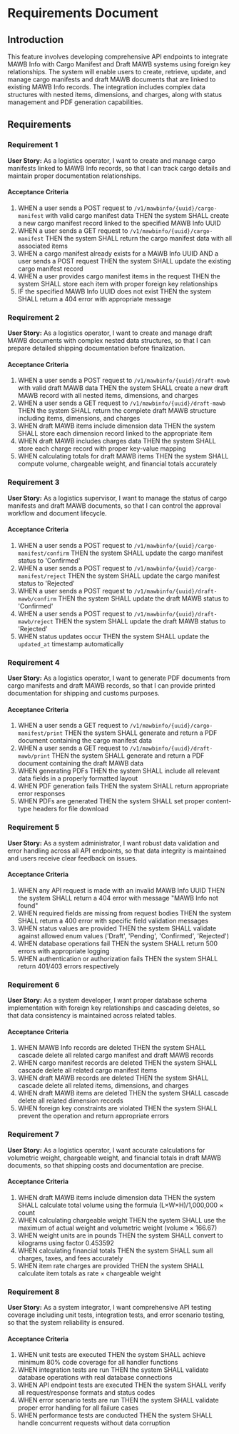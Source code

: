 # Requirements Document

## Introduction

This feature involves developing comprehensive API endpoints to integrate MAWB Info with Cargo Manifest and Draft MAWB systems using foreign key relationships. The system will enable users to create, retrieve, update, and manage cargo manifests and draft MAWB documents that are linked to existing MAWB Info records. The integration includes complex data structures with nested items, dimensions, and charges, along with status management and PDF generation capabilities.

## Requirements

### Requirement 1

**User Story:** As a logistics operator, I want to create and manage cargo manifests linked to MAWB Info records, so that I can track cargo details and maintain proper documentation relationships.

#### Acceptance Criteria

1. WHEN a user sends a POST request to `/v1/mawbinfo/{uuid}/cargo-manifest` with valid cargo manifest data THEN the system SHALL create a new cargo manifest record linked to the specified MAWB Info UUID
2. WHEN a user sends a GET request to `/v1/mawbinfo/{uuid}/cargo-manifest` THEN the system SHALL return the cargo manifest data with all associated items
3. WHEN a cargo manifest already exists for a MAWB Info UUID AND a user sends a POST request THEN the system SHALL update the existing cargo manifest record
4. WHEN a user provides cargo manifest items in the request THEN the system SHALL store each item with proper foreign key relationships
5. IF the specified MAWB Info UUID does not exist THEN the system SHALL return a 404 error with appropriate message

### Requirement 2

**User Story:** As a logistics operator, I want to create and manage draft MAWB documents with complex nested data structures, so that I can prepare detailed shipping documentation before finalization.

#### Acceptance Criteria

1. WHEN a user sends a POST request to `/v1/mawbinfo/{uuid}/draft-mawb` with valid draft MAWB data THEN the system SHALL create a new draft MAWB record with all nested items, dimensions, and charges
2. WHEN a user sends a GET request to `/v1/mawbinfo/{uuid}/draft-mawb` THEN the system SHALL return the complete draft MAWB structure including items, dimensions, and charges
3. WHEN draft MAWB items include dimension data THEN the system SHALL store each dimension record linked to the appropriate item
4. WHEN draft MAWB includes charges data THEN the system SHALL store each charge record with proper key-value mapping
5. WHEN calculating totals for draft MAWB items THEN the system SHALL compute volume, chargeable weight, and financial totals accurately

### Requirement 3

**User Story:** As a logistics supervisor, I want to manage the status of cargo manifests and draft MAWB documents, so that I can control the approval workflow and document lifecycle.

#### Acceptance Criteria

1. WHEN a user sends a POST request to `/v1/mawbinfo/{uuid}/cargo-manifest/confirm` THEN the system SHALL update the cargo manifest status to 'Confirmed'
2. WHEN a user sends a POST request to `/v1/mawbinfo/{uuid}/cargo-manifest/reject` THEN the system SHALL update the cargo manifest status to 'Rejected'
3. WHEN a user sends a POST request to `/v1/mawbinfo/{uuid}/draft-mawb/confirm` THEN the system SHALL update the draft MAWB status to 'Confirmed'
4. WHEN a user sends a POST request to `/v1/mawbinfo/{uuid}/draft-mawb/reject` THEN the system SHALL update the draft MAWB status to 'Rejected'
5. WHEN status updates occur THEN the system SHALL update the `updated_at` timestamp automatically

### Requirement 4

**User Story:** As a logistics operator, I want to generate PDF documents from cargo manifests and draft MAWB records, so that I can provide printed documentation for shipping and customs purposes.

#### Acceptance Criteria

1. WHEN a user sends a GET request to `/v1/mawbinfo/{uuid}/cargo-manifest/print` THEN the system SHALL generate and return a PDF document containing the cargo manifest data
2. WHEN a user sends a GET request to `/v1/mawbinfo/{uuid}/draft-mawb/print` THEN the system SHALL generate and return a PDF document containing the draft MAWB data
3. WHEN generating PDFs THEN the system SHALL include all relevant data fields in a properly formatted layout
4. WHEN PDF generation fails THEN the system SHALL return appropriate error responses
5. WHEN PDFs are generated THEN the system SHALL set proper content-type headers for file download

### Requirement 5

**User Story:** As a system administrator, I want robust data validation and error handling across all API endpoints, so that data integrity is maintained and users receive clear feedback on issues.

#### Acceptance Criteria

1. WHEN any API request is made with an invalid MAWB Info UUID THEN the system SHALL return a 404 error with message "MAWB Info not found"
2. WHEN required fields are missing from request bodies THEN the system SHALL return a 400 error with specific field validation messages
3. WHEN status values are provided THEN the system SHALL validate against allowed enum values ('Draft', 'Pending', 'Confirmed', 'Rejected')
4. WHEN database operations fail THEN the system SHALL return 500 errors with appropriate logging
5. WHEN authentication or authorization fails THEN the system SHALL return 401/403 errors respectively

### Requirement 6

**User Story:** As a system developer, I want proper database schema implementation with foreign key relationships and cascading deletes, so that data consistency is maintained across related tables.

#### Acceptance Criteria

1. WHEN MAWB Info records are deleted THEN the system SHALL cascade delete all related cargo manifest and draft MAWB records
2. WHEN cargo manifest records are deleted THEN the system SHALL cascade delete all related cargo manifest items
3. WHEN draft MAWB records are deleted THEN the system SHALL cascade delete all related items, dimensions, and charges
4. WHEN draft MAWB items are deleted THEN the system SHALL cascade delete all related dimension records
5. WHEN foreign key constraints are violated THEN the system SHALL prevent the operation and return appropriate errors

### Requirement 7

**User Story:** As a logistics operator, I want accurate calculations for volumetric weight, chargeable weight, and financial totals in draft MAWB documents, so that shipping costs and documentation are precise.

#### Acceptance Criteria

1. WHEN draft MAWB items include dimension data THEN the system SHALL calculate total volume using the formula (L×W×H)/1,000,000 × count
2. WHEN calculating chargeable weight THEN the system SHALL use the maximum of actual weight and volumetric weight (volume × 166.67)
3. WHEN weight units are in pounds THEN the system SHALL convert to kilograms using factor 0.453592
4. WHEN calculating financial totals THEN the system SHALL sum all charges, taxes, and fees accurately
5. WHEN item rate charges are provided THEN the system SHALL calculate item totals as rate × chargeable weight

### Requirement 8

**User Story:** As a system integrator, I want comprehensive API testing coverage including unit tests, integration tests, and error scenario testing, so that the system reliability is ensured.

#### Acceptance Criteria

1. WHEN unit tests are executed THEN the system SHALL achieve minimum 80% code coverage for all handler functions
2. WHEN integration tests are run THEN the system SHALL validate database operations with real database connections
3. WHEN API endpoint tests are executed THEN the system SHALL verify all request/response formats and status codes
4. WHEN error scenario tests are run THEN the system SHALL validate proper error handling for all failure cases
5. WHEN performance tests are conducted THEN the system SHALL handle concurrent requests without data corruption